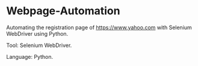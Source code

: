 # Webpage-Automation
Automating the registration page of https://www.yahoo.com with Selenium WebDriver using Python.

Tool: Selenium WebDriver.

Language: Python.



